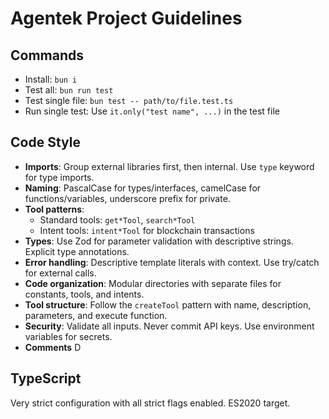 # Agentek Project Guidelines

## Commands
- Install: `bun i`
- Test all: `bun run test`
- Test single file: `bun test -- path/to/file.test.ts`
- Run single test: Use `it.only("test name", ...)` in the test file

## Code Style
- **Imports**: Group external libraries first, then internal. Use `type` keyword for type imports.
- **Naming**: PascalCase for types/interfaces, camelCase for functions/variables, underscore prefix for private.
- **Tool patterns**: 
  - Standard tools: `get*Tool`, `search*Tool`
  - Intent tools: `intent*Tool` for blockchain transactions
- **Types**: Use Zod for parameter validation with descriptive strings. Explicit type annotations.
- **Error handling**: Descriptive template literals with context. Use try/catch for external calls.
- **Code organization**: Modular directories with separate files for constants, tools, and intents.
- **Tool structure**: Follow the `createTool` pattern with name, description, parameters, and execute function.
- **Security**: Validate all inputs. Never commit API keys. Use environment variables for secrets.
- **Comments** D
## TypeScript
Very strict configuration with all strict flags enabled. ES2020 target.